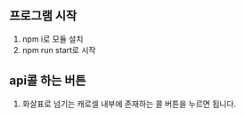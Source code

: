 ## 프로그램 시작

1. npm i로 모듈 설치
2. npm run start로 시작

## api콜 하는 버튼

1. 화살표로 넘기는 캐로셀 내부에 존재하는 콜 버튼을 누르면 됩니다.
